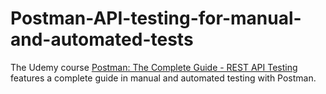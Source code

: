 # Postman-API-testing-for-manual-and-automated-tests

The Udemy course [Postman: The Complete Guide - REST API Testing](https://www.udemy.com/course/postman-the-complete-guide/?couponCode=ST6MT103124) features a complete guide in manual and automated testing with Postman. 
 
